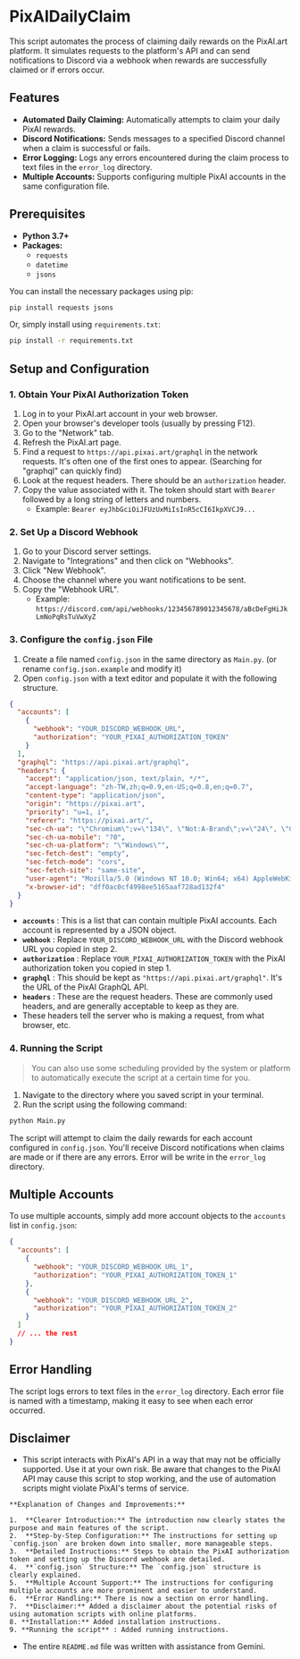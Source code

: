# PixAIDailyClaim

This script automates the process of claiming daily rewards on the PixAI.art platform. It simulates requests to the platform's API and can send notifications to Discord via a webhook when rewards are successfully claimed or if errors occur.

## Features

- **Automated Daily Claiming:** Automatically attempts to claim your daily PixAI rewards.
- **Discord Notifications:** Sends messages to a specified Discord channel when a claim is successful or fails.
- **Error Logging:** Logs any errors encountered during the claim process to text files in the `error_log` directory.
- **Multiple Accounts:** Supports configuring multiple PixAI accounts in the same configuration file.

## Prerequisites

- **Python 3.7+**
- **Packages:**
  - `requests`
  - `datetime`
  - `jsons`

You can install the necessary packages using pip:

```bash
pip install requests jsons
```

Or, simply install using `requirements.txt`:

```bash
pip install -r requirements.txt
```

## Setup and Configuration

### 1. Obtain Your PixAI Authorization Token

1. Log in to your PixAI.art account in your web browser.
2. Open your browser's developer tools (usually by pressing F12).
3. Go to the "Network" tab.
4. Refresh the PixAI.art page.
5. Find a request to `https://api.pixai.art/graphql` in the network requests. It's often one of the first ones to appear. (Searching for "graphql" can quickly find)
6. Look at the request headers. There should be an `authorization` header.
7. Copy the value associated with it. The token should start with `Bearer` followed by a long string of letters and numbers.
   - Example: `Bearer eyJhbGciOiJFUzUxMiIsInR5cCI6IkpXVCJ9...`

### 2. Set Up a Discord Webhook

1. Go to your Discord server settings.
2. Navigate to "Integrations" and then click on "Webhooks".
3. Click "New Webhook".
4. Choose the channel where you want notifications to be sent.
5. Copy the "Webhook URL".
   - Example: `https://discord.com/api/webhooks/123456789012345678/aBcDeFgHiJkLmNoPqRsTuVwXyZ`

### 3. Configure the `config.json` File

1. Create a file named `config.json` in the same directory as `Main.py`. (or rename `config.json.example` and modify it)
2. Open `config.json` with a text editor and populate it with the following structure.

```json
{
  "accounts": [
    {
      "webhook": "YOUR_DISCORD_WEBHOOK_URL",
      "authorization": "YOUR_PIXAI_AUTHORIZATION_TOKEN"
    }
  ],
  "graphql": "https://api.pixai.art/graphql",
  "headers": {
    "accept": "application/json, text/plain, */*",
    "accept-language": "zh-TW,zh;q=0.9,en-US;q=0.8,en;q=0.7",
    "content-type": "application/json",
    "origin": "https://pixai.art",
    "priority": "u=1, i",
    "referer": "https://pixai.art/",
    "sec-ch-ua": "\"Chromium\";v=\"134\", \"Not:A-Brand\";v=\"24\", \"Google Chrome\";v=\"134\"",
    "sec-ch-ua-mobile": "?0",
    "sec-ch-ua-platform": "\"Windows\"",
    "sec-fetch-dest": "empty",
    "sec-fetch-mode": "cors",
    "sec-fetch-site": "same-site",
    "user-agent": "Mozilla/5.0 (Windows NT 10.0; Win64; x64) AppleWebKit/537.36 (KHTML, like Gecko) Chrome/134.0.0.0 Safari/537.36",
    "x-browser-id": "dff0ac0cf4998ee5165aaf728ad132f4"
  }
}
```

- **`accounts`** : This is a list that can contain multiple PixAI accounts. Each account is represented by a JSON object.
- **`webhook`** : Replace `YOUR_DISCORD_WEBHOOK_URL` with the Discord webhook URL you copied in step 2.
- **`authorization`** : Replace `YOUR_PIXAI_AUTHORIZATION_TOKEN` with the PixAI authorization token you copied in step 1.
- **`graphql`** : This should be kept as `"https://api.pixai.art/graphql"`. It's the URL of the PixAI GraphQL API.
- **`headers`** : These are the request headers. These are commonly used headers, and are generally acceptable to keep as they are.
- These headers tell the server who is making a request, from what browser, etc.

### 4. Running the Script

> You can also use some scheduling provided by the system or platform to automatically execute the script at a certain time for you.

1. Navigate to the directory where you saved script in your terminal.
2. Run the script using the following command:

```bash
python Main.py
```

The script will attempt to claim the daily rewards for each account configured in `config.json`. You'll receive Discord notifications when claims are made or if there are any errors. Error will be write in the `error_log` directory.

## Multiple Accounts

To use multiple accounts, simply add more account objects to the `accounts` list in `config.json`:

```json
{
  "accounts": [
    {
      "webhook": "YOUR_DISCORD_WEBHOOK_URL_1",
      "authorization": "YOUR_PIXAI_AUTHORIZATION_TOKEN_1"
    },
    {
      "webhook": "YOUR_DISCORD_WEBHOOK_URL_2",
      "authorization": "YOUR_PIXAI_AUTHORIZATION_TOKEN_2"
    }
  ]
  // ... the rest
}
```

## Error Handling

The script logs errors to text files in the `error_log` directory. Each error file is named with a timestamp, making it easy to see when each error occurred.

## Disclaimer

- This script interacts with PixAI's API in a way that may not be officially supported. Use it at your own risk. Be aware that changes to the PixAI API may cause this script to stop working, and the use of automation scripts might violate PixAI's terms of service.

```plaintext
**Explanation of Changes and Improvements:**

1.  **Clearer Introduction:** The introduction now clearly states the purpose and main features of the script.
2.  **Step-by-Step Configuration:** The instructions for setting up `config.json` are broken down into smaller, more manageable steps.
3.  **Detailed Instructions:** Steps to obtain the PixAI authorization token and setting up the Discord webhook are detailed.
4.  **`config.json` Structure:** The `config.json` structure is clearly explained.
5.  **Multiple Account Support:** The instructions for configuring multiple accounts are more prominent and easier to understand.
6.  **Error Handling:** There is now a section on error handling.
7.  **Disclaimer:** Added a disclaimer about the potential risks of using automation scripts with online platforms.
8. **Installation:** Added installation instructions.
9. **Running the script** : Added running instructions.
```

- The entire `README.md` file was written with assistance from Gemini.
